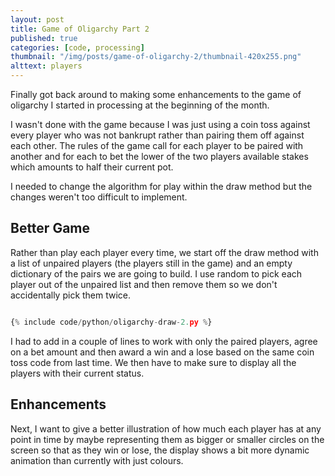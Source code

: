 ```yaml
---
layout: post
title: Game of Oligarchy Part 2
published: true
categories: [code, processing]
thumbnail: "/img/posts/game-of-oligarchy-2/thumbnail-420x255.png"
alttext: players
---
```


Finally got back around to making some enhancements to the game of oligarchy I started in processing at the beginning of the month. 

I wasn't done with the game because I was just using a coin toss against every player who was not bankrupt rather than pairing them off against each other. The rules of 
the game call for each player to be paired with another and for each to bet the lower of the two players available stakes which amounts to half their current pot.

I needed to change the algorithm for play within the draw method but the changes weren't too difficult to implement. 


## Better Game

Rather than play each player every time, we start off the draw method with a list of unpaired players (the players still in the game) and an empty dictionary of the 
pairs we are going to build. I use random to pick each player out of the unpaired list and then remove them so we don't accidentally pick them twice. 

```python

{% include code/python/oligarchy-draw-2.py %}

```

I had to add in a couple of lines to work with only the paired players, agree on a bet amount and then award a win and a lose based on the same coin toss code from last time. 
We then have to make sure to display all the players with their current status. 


## Enhancements

Next, I want to give a better illustration of how much each player has at any point in time by maybe representing them as bigger 
or smaller circles on the screen so that as they win or lose, the display shows a bit more dynamic animation than currently with 
just colours.


